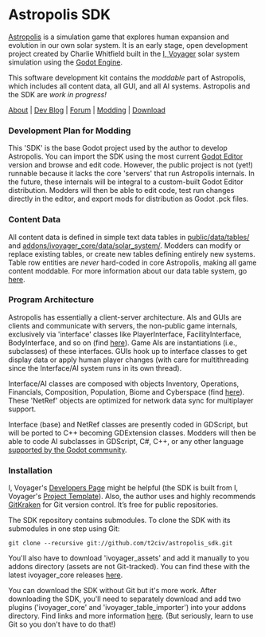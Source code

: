 # Astropolis SDK

[Astropolis](https://t2civ.com/) is a simulation game that explores human expansion and evolution in our own solar system. It is an early stage, open development project created by Charlie Whitfield built in the [I, Voyager](https://www.ivoyager.dev/) solar system simulation using the [Godot Engine](https://godotengine.org/).

This software development kit contains the *moddable* part of Astropolis, which includes all content data, all GUI, and all AI systems. Astropolis and the SDK are *work in progress!*

[About](https://t2civ.com/about/) | [Dev Blog](https://t2civ.com/) | [Forum](https://github.com/orgs/t2civ/discussions) | [Modding](https://github.com/t2civ/astropolis_sdk) | [Download](https://t2civ.com/download/)

### Development Plan for Modding
This 'SDK' is the base Godot project used by the author to develop Astropolis. You can import the SDK using the most current [Godot Editor](https://godotengine.org/) version and browse and edit code. However, the public project is not (yet!) runnable because it lacks the core 'servers' that run Astropolis internals. In the future, these internals will be integral to a custom-built Godot Editor distribution. Modders will then be able to edit code, test run changes directly in the editor, and export mods for distribution as Godot .pck files.

### Content Data
All content data is defined in simple text data tables in [public/data/tables/](https://github.com/t2civ/astropolis_sdk/tree/master/public/data/tables) and [addons/ivoyager_core/data/solar_system/](https://github.com/ivoyager/ivoyager_core/tree/master/data/solar_system). Modders can modify or replace existing tables, or create new tables defining entirely new systems. Table row entities are *never* hard-coded in core Astropolis, making all game content moddable. For more information about our data table system, go [here](https://github.com/ivoyager/ivoyager_table_importer).

### Program Architecture
Astropolis has essentially a client-server architecture. AIs and GUIs are clients and communicate with servers, the non-public game internals, exclusively via 'interface' classes like PlayerInterface, FacilityInterface, BodyInterface, and so on (find [here](https://github.com/t2civ/astropolis_sdk/tree/master/public/interfaces)). Game AIs are instantiations (i.e., subclasses) of these interfaces. GUIs hook up to interface classes to get display data or apply human player changes (with care for multithreading since the Interface/AI system runs in its own thread).


Interface/AI classes are composed with objects Inventory, Operations, Financials, Composition, Population, Biome and Cyberspace (find [here](https://github.com/t2civ/astropolis_sdk/tree/master/public/net_refs)). These 'NetRef' objects are optimized for network data sync for multiplayer support.


Interface (base) and NetRef classes are presently coded in GDScript, but will be ported to C++ becoming GDExtension classes. Modders will then be able to code AI subclasses in GDScript, C#, C++, or any other language [supported by the Godot community](https://godotengine.org/features/).

### Installation

I, Voyager's [Developers Page](https://www.ivoyager.dev/developers/) might be helpful (the SDK is built from I, Voyager's [Project Template](https://github.com/ivoyager/project_template)). Also, the author uses and highly recommends [GitKraken](https://www.gitkraken.com/) for Git version control. It’s free for public repositories.

The SDK repository contains submodules. To clone the SDK with its submodules in one step using Git:

`git clone --recursive git://github.com/t2civ/astropolis_sdk.git`

You'll also have to download 'ivoyager_assets' and add it manually to you addons directory (assets are not Git-tracked). You can find these with the latest ivoyager_core releases [here](https://github.com/ivoyager/ivoyager_core/releases).

You can download the SDK without Git but it's more work. After downloading the SDK, you'll need to separately download and add two plugins ('ivoyager_core' and 'ivoyager_table_importer') into your addons directory. Find links and more information [here](https://www.ivoyager.dev/developers/). (But seriously, learn to use Git so you don't have to do that!)

